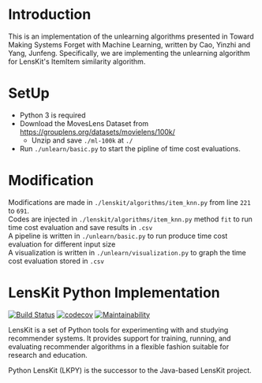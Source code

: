 # Introduction

This is an implementation of the unlearning algorithms presented in Toward Making Systems Forget with Machine Learning, written by Cao, Yinzhi and Yang, Junfeng. Specifically, we are implementing the unlearning algorithm for LensKit's ItemItem similarity algorithm.

# SetUp

* Python 3 is required
* Download the MovesLens Dataset from https://grouplens.org/datasets/movielens/100k/
    * Unzip and save `./ml-100k` at `./`
* Run `./unlearn/basic.py` to start the pipline of time cost evaluations.

# Modification

Modifications are made in `./lenskit/algorithms/item_knn.py`  from line `221` to `691`. \
Codes are injected in `./lenskit/algorithms/item_knn.py` method `fit` to run time cost evaluation and save results in `.csv`\
A pipeline is written in `./unlearn/basic.py` to run produce time cost evaluation for different input size \
A visualization is written in `./unlearn/visualization.py` to graph the time cost evaluation stored in `.csv`

# LensKit Python Implementation

[![Build Status](https://dev.azure.com/md0553/md/_apis/build/status/lenskit.lkpy)](https://dev.azure.com/md0553/md/_build/latest?definitionId=1)
[![codecov](https://codecov.io/gh/lenskit/lkpy/branch/master/graph/badge.svg)](https://codecov.io/gh/lenskit/lkpy)
[![Maintainability](https://api.codeclimate.com/v1/badges/c02098c161112e19c148/maintainability)](https://codeclimate.com/github/lenskit/lkpy/maintainability)

LensKit is a set of Python tools for experimenting with and studying recommender
systems.  It provides support for training, running, and evaluating recommender
algorithms in a flexible fashion suitable for research and education.

Python LensKit (LKPY) is the successor to the Java-based LensKit project.
